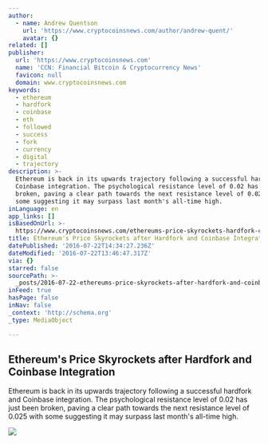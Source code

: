 ```yaml
---
author:
  - name: Andrew Quentson
    url: 'https://www.cryptocoinsnews.com/author/andrew-quent/'
    avatar: {}
related: []
publisher:
  url: 'https://www.cryptocoinsnews.com'
  name: 'CCN: Financial Bitcoin & Cryptocurrency News'
  favicon: null
  domain: www.cryptocoinsnews.com
keywords:
  - ethereum
  - hardfork
  - coinbase
  - eth
  - followed
  - success
  - fork
  - currency
  - digital
  - trajectory
description: >-
  Ethereum is back in its upwards trajectory following a successful hardfork and
  Coinbase integration. The psychological resistance level of 0.02 has just been
  broken, paving a clear path towards the next resistance level of 0.025 with
  some suggesting it may surpass last month's all-time high.
inLanguage: en
app_links: []
isBasedOnUrl: >-
  https://www.cryptocoinsnews.com/ethereums-price-skyrockets-hardfork-coinbase-integration/
title: Ethereum's Price Skyrockets after Hardfork and Coinbase Integration
datePublished: '2016-07-22T14:34:27.236Z'
dateModified: '2016-07-22T13:46:47.317Z'
via: {}
starred: false
sourcePath: >-
  _posts/2016-07-22-ethereums-price-skyrockets-after-hardfork-and-coinbase-inte.md
inFeed: true
hasPage: false
inNav: false
_context: 'http://schema.org'
_type: MediaObject

---
```

<article style=""><h1>Ethereum's Price Skyrockets after Hardfork and Coinbase Integration</h1><p>Ethereum is back in its upwards trajectory following a successful hardfork and Coinbase integration. The psychological resistance level of 0.02 has just been broken, paving a clear path towards the next resistance level of 0.025 with some suggesting it may surpass last month's all-time high.</p><img src="https://www.cryptocoinsnews.com/wp-content/uploads/2016/07/Geyser-eruption.jpg" /></article>